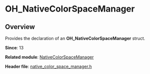 # OH_NativeColorSpaceManager

## Overview

Provides the declaration of an **OH_NativeColorSpaceManager** struct.

**Since**: 13

**Related module**: [NativeColorSpaceManager](capi-nativecolorspacemanager.md)

**Header file**: [native_color_space_manager.h](capi-native-color-space-manager-h.md)

